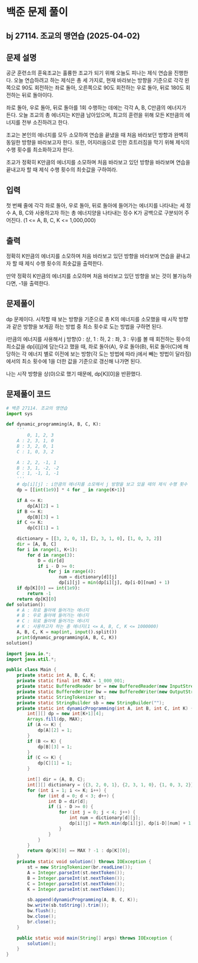 # 백준 문제 풀이

## bj 27114. 조교의 맹연습 (2025-04-02)

## 문제 설명

공군 훈련소의 훈육조교는 훌륭한 조교가 되기 위해 오늘도 피나는 제식 연습을 진행한다. 오늘 연습하려고 하는 제식은 총 세 가지로, 현재 바라보는 방향을 기준으로 각각 왼쪽으로 90도 회전하는 좌로 돌아, 오른쪽으로 90도 회전하는 우로 돌아, 뒤로 180도 회전하는 뒤로 돌아이다.

좌로 돌아, 우로 돌아, 뒤로 돌아를 1회 수행하는 데에는 각각 A, B, C만큼의 에너지가 든다. 오늘 조교의 총 에너지는 K만큼 남아있으며, 최고의 훈련을 위해 모든 K만큼의 에너지를 전부 소진하려고 한다.

조교는 본인의 에너지를 모두 소모하여 연습을 끝냈을 때 처음 바라보던 방향과 완벽히 동일한 방향을 바라보고자 한다. 또한, 어지러움으로 인한 흐트러짐을 막기 위해 제식의 수행 횟수를 최소화하고자 한다.

조교가 정확히 K만큼의 에너지를 소모하며 처음 바라보고 있던 방향을 바라보며 연습을 끝내고자 할 때 제식 수행 횟수의 최솟값을 구하여라.

## 입력

첫 번째 줄에 각각 좌로 돌아, 우로 돌아, 뒤로 돌아에 들어가는 에너지를 나타내는 세 정수 A, B, C와 사용하고자 하는 총 에너지양을 나타내는 정수 K가 공백으로 구분되어 주어진다. (1 <= A, B, C, K <= 1,000,000)

## 출력

정확히 K만큼의 에너지를 소모하며 처음 바라보고 있던 방향을 바라보며 연습을 끝내고자 할 때 제식 수행 횟수의 최솟값을 출력한다.

만약 정확히 K만큼의 에너지를 소모하며 처음 바라보고 있던 방향을 보는 것이 불가능하다면, -1을 출력한다.

## 문제풀이

dp 문제이다. 시작할 때 보는 방향을 기준으로 총 K의 에너지를 소모했을 때 시작 방향과 같은 방향을 보게끔 하는 방법 중 최소 횟수로 도는 방법을 구하면 된다.

i만큼의 에너지를 사용해서 j 방향(0 : 상, 1 : 하, 2 : 좌, 3 : 우)를 볼 때 회전하는 횟수의 최소값을 dp[i][j]에 담는다고 했을 때, 좌로 돌아(A), 우로 돌아(B), 뒤로 돌아(C)에 해당하는 각 에너지 별로 이전에 보는 방향(각 도는 방법에 따라 j에서 빼는 방법이 달라짐)에서의 최소 횟수에 1을 더한 값을 기준으로 갱신해 나가면 된다.

나는 시작 방향을 상(0)으로 했기 때문에, dp[K][0]을 반환했다.

## 문제풀이 코드

```python
# 백준 27114. 조교의 맹연습
import sys

def dynamic_programming(A, B, C, K):
    '''
        0, 1, 2, 3
    A : 2, 3, 1, 0
    B : 3, 2, 0, 1
    C : 1, 0, 3, 2

    A : 2, 2, -1, 1
    B : 3, 1, -2, -2
    C : 1, -1, 1, -1
    '''
    # dp[i][j] : i만큼의 에너지를 소모해서 j 방향을 보고 있을 때의 제식 수행 횟수
    dp = [[int(1e9)] * 4 for _ in range(K+1)]

    if A <= K:
        dp[A][2] = 1
    if B <= K:
        dp[B][3] = 1
    if C <= K:
        dp[C][1] = 1

    dictionary = [[3, 2, 0, 1], [2, 3, 1, 0], [1, 0, 3, 2]]
    dir = [A, B, C]
    for i in range(1, K+1):
        for d in range(3):
            D = dir[d]
            if i - D >= 0:
                for j in range(4):
                    num = dictionary[d][j]
                    dp[i][j] = min(dp[i][j], dp[i-D][num] + 1)
    if dp[K][0] == int(1e9):
        return -1
    return dp[K][0]
def solution():
    # A : 좌로 돌아에 들어가는 에너지
    # B : 우로 돌아에 들어가는 에너지
    # C : 뒤로 돌아에 들어가는 에너지
    # K : 사용하고자 하는 총 에너지(1 <= A, B, C, K <= 1000000)
    A, B, C, K = map(int, input().split())
    print(dynamic_programming(A, B, C, K))
solution()
```

```java
import java.io.*;
import java.util.*;

public class Main {
    private static int A, B, C, K;
    private static final int MAX = 1_000_001;
    private static BufferedReader br = new BufferedReader(new InputStreamReader(System.in));
    private static BufferedWriter bw = new BufferedWriter(new OutputStreamWriter(System.out));
    private static StringTokenizer st;
    private static StringBuilder sb = new StringBuilder("");
    private static int dynamicProgramming(int A, int B, int C, int K) {
        int[][] dp = new int[K+1][4];
        Arrays.fill(dp, MAX);
        if (A <= K) {
            dp[A][2] = 1;
        }
        if (B <= K) {
            dp[B][3] = 1;
        }
        if (C <= K) {
            dp[C][1] = 1;
        }

        int[] dir = {A, B, C};
        int[][] dictionary = {{3, 2, 0, 1}, {2, 3, 1, 0}, {1, 0, 3, 2}};
        for (int i = 1; i <= K; i++) {
            for (int d = 0; d < 3; d++) {
                int D = dir[d];
                if (i - D >= 0) {
                    for (int j = 0; j < 4; j++) {
                        int num = dictionary[d][j];
                        dp[i][j] = Math.min(dp[i][j], dp[i-D][num] + 1);
                    }
                }
            }
        }
        return dp[K][0] == MAX ? -1 : dp[K][0];
    }
    private static void solution() throws IOException {
        st = new StringTokenizer(br.readLine());
        A = Integer.parseInt(st.nextToken());
        B = Integer.parseInt(st.nextToken());
        C = Integer.parseInt(st.nextToken());
        K = Integer.parseInt(st.nextToken());

        sb.append(dynamicProgramming(A, B, C, K));
        bw.write(sb.toString().trim());
        bw.flush();
        bw.close();
        br.close();
    }

    public static void main(String[] args) throws IOException {
        solution();
    }
}
```
